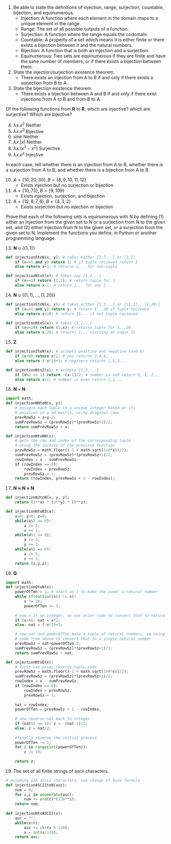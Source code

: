 
1. Be able to state the definitions of injection, range, surjection, countable, bijection, and equinumerous.
	- Injection: A function where each element in the domain maps to a unique element in the range.
	- Range: The set of all possible outputs of a function.
	- Surjection: A function where the range equals the codomain.
	- Countable: A property of a set which means it is either finite or there exists a bijection between it and the natural numbers.
	- Bijection: A function that is both an injection and a surjection.
	- Equinumerous: Two sets are equinumerous if they are finite and have the sane number of members, or if there exists a bijection between them.
2. State the injection/surjection existence theorem.
	- There exists an injection from A to B if and only if there exists a surjection from B to A.
3. State the bijection existence theorem.
	- There exists a bijection between A and B if and only if there exist injections from A to B and from B to A.

Of the following functions from $\mathbf R$ to $\mathbf R$, which are injective? which are surjective? Which are bijective?

4. $λx.x^2$              Neither
5. $λx.x^3$              Bijective
6. sine                Neither
7. $λx. |x|$             Neither
8. $λx.(x^3 - x^2)$  Surjective
9. $λx. e^x$              Injective

In each case, tell whether there is an injection from A to B, whether there is a surjection from A to B, and whether there is a bijection from A to B.

10. $A = \{10,20,30\}, B = \{8, 9, 10, 11, 12\}$
	- Exists injection but no surjection or bijection
11. $A = \{10, 73\}, B = \{9,109\}$
	- Exists injection, surjection, and bijection
12. $A=\{12,8,7,6\},B=\{4,3,2\}$
	- Exists surjection but no injection or bijection

Prove that each of the following sets is equinumerous with N by defining (1) either an injection from the given set to N or a surjection from N to the given set, and (2) either injection from N to the given set, or a surjection from the given set to N. Implement the functions you define, in Python or another programming language.

13. $\mathbf N \cup \{(1,1)\}$  
```python
def injectionStoN(x, y): # takes either {1,2...} or (1,1)
	if (x==1 and y) return 1; # if tuple recieved return 1
	else return x+1; # returns 2... for non-tuple

def injectionNtoS(x): # takes any {1,2...}
	if (x==1) return (1,1); # return tuple for 1
	else return x-1; # return 1... for any 2...
```
14. $\mathbf N \cup \{(1,1),\ldots,(1,20)\}$
```python
def injectionStoN(x, y): # takes either {1,2...} or {(1,1)...(1,20)}
	if (x==1 and y) return y; # return 1...20 if tuple recieved
	else return x+20; # return 21... if not tuple recieved

def injectionNtoS(x): # takes {1,2...}
	if (x<=20) return (1,x); # returns tuple for 1...20
	else return x-20; # returns 1... starting at input 21
```
15. $\mathbf Z$
```python
def injectionZtoN(x): # accepts positive and negative (and 0)
	if (x>0) return x*2; # pos returns 2,4,6...
	else return (-x*2)+1; # neg/zero returns 1,3,5...

def injectionNtoZ(x): # accepts {1,2,...}
	if (x%2 == 1) return -(x-1)/2; # number is odd return 0,-1,-2...
	else return x/2; # number is even return 1,2,...
```
16. $\mathbf N\times \mathbf N$
```python
import math;
def injectionNNtoN(x, y):
	# assigns each tuple to a unique integer based on its
	# position in a 2d matrix, using diagonal rows
	prevRowSz = x+y-2;
	sumPrevRowSz = (prevRowSz)*(prevRowSz+1)/2;
	return sumPrevRowSz + x;

def injectionNtoNN(x):
	# gets the row and index of the corresponding tuple
	# using the inverse of the previous function
	prevRowSz = math.floor((-1 + math.sqrt(1+8*x))/2);
	sumPrevRowSz = (prevRowSz)*(prevRowSz+1)/2;
	rowIndex = x - sumPrevRowSz;
	if (rowIndex == 0):
		rowIndex = prevRowSz;
		prevRowSz-= 1;
	return (rowIndex, prevRowSz + 2 - rowIndex);	
```
17. $\mathbf{N\times N\times N}$
```python
def injectionN3toN(x, y, z):
	return (2**x) * (3**y) * (5**z);

def injectionNtoN3(a):
	x=0; y=0; z=0;
	while(a%2 == 0):
		a /= 2;
		x += 1;
	while(a%3 == 0):
		a /= 3;
		y += 1;
	while(a%5 == 0):
		a /= 5;
		z += 1;
	return (x,y,z);
```
18. $\mathbf Q$
```python
import math;
def injectionQtoN(x):
	powerOfTen = 1; # start as 1 to make the power a natural number
	while (float(int(x)) != x):
		x *= 10;
		powerOfTen += 1;
	
	# now x is an integer, so use prior code to convert that to natural number
	if (x>0): nat = x*2;
	else: nat = (-x*2)+1;

	# now nat and powerOfTen make a tuple of natural numbers, so using
	# code from above to convert that to a single natural number
	prevRowSz = nat+powerOfTen-2;
	sumPrevRowSz = (prevRowSz)*(prevRowSz+1)/2;
	return sumPrevRowSz + nat;

def injectionNtoQ(x):
	# first use prior reverse tuple code
	prevRowSz = math.floor((-1 + math.sqrt(1+8*x))/2);
	sumPrevRowSz = (prevRowSz)*(prevRowSz+1)/2;
	rowIndex = x - sumPrevRowSz;
	if (rowIndex == 0):
		rowIndex = prevRowSz;
		prevRowSz-= 1;
	
	nat = rowIndex;
	powerOfTen = prevRowSz + 2 - rowIndex;
	
	# now reverse nat back to integer
	if (nat%2 == 1): z = -(nat-1)/2;
	else: z = nat/2; 
	
	#finally reverse the initial process
	powerOfTen -= 1;
	for i in range(int(powerOfTen)):
		z /= 10;
	
	return z;
```
19. The set of all finite strings of ascii characters.
```python
# assuming 128 ascii characters, use change of base formula
def injectionASCIItoN(asc):
	num = 0;
	for i,c in enumerate(asc):
		num += ord(c)*(128**i);
	return num;
	
def injectionNtoASCII(x):
	asc = "";
	while(x>0):
		asc += chr(x % 128);
		x = int(x/128);
	return asc;
```
